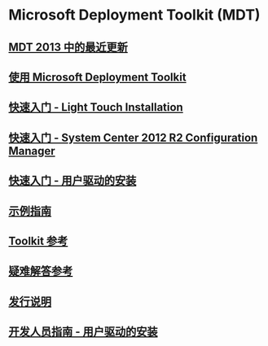 # Microsoft Deployment Toolkit (MDT) 
## [MDT 2013 中的最近更新](whats-new-in-mdt.md)
## [使用 Microsoft Deployment Toolkit](use-the-mdt.md)
## [快速入门 - Light Touch Installation](lite-touch-installation-guide.md)
## [快速入门 - System Center 2012 R2 Configuration Manager](sccm-guide.md)
## [快速入门 - 用户驱动的安装](user-driven-installation-guide.md)
## [示例指南](samples-guide.md)
## [Toolkit 参考](toolkit-reference.md)
## [疑难解答参考](troubleshooting-reference.md)
## [发行说明](release-notes.md)
## [开发人员指南 - 用户驱动的安装](user-driven-installation-developers-guide.md)
